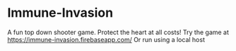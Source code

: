 # Immune-Invasion
A fun top down shooter game. Protect the heart at all costs!
Try the game at https://immune-invasion.firebaseapp.com/ 
Or run using a local host
